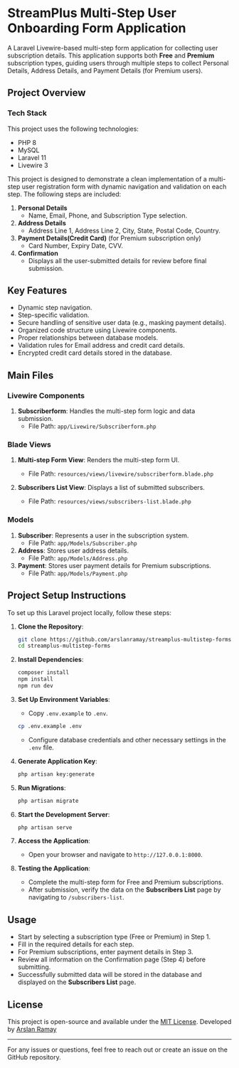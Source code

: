 # StreamPlus Multi-Step User Onboarding Form Application

A Laravel Livewire-based multi-step form application for collecting user subscription details. This application supports both **Free** and **Premium** subscription types, guiding users through multiple steps to collect Personal Details, Address Details, and Payment Details (for Premium users).

## Project Overview

### Tech Stack

This project uses the following technologies:

- PHP 8
- MySQL
- Laravel 11
- Livewire 3

This project is designed to demonstrate a clean implementation of a multi-step user registration form with dynamic navigation and validation on each step. The following steps are included:

1. **Personal Details**
   - Name, Email, Phone, and Subscription Type selection.
2. **Address Details**
   - Address Line 1, Address Line 2, City, State, Postal Code, Country.
3. **Payment Details(Credit Card)** (for Premium subscription only)
   - Card Number, Expiry Date, CVV.
4. **Confirmation**
   - Displays all the user-submitted details for review before final submission.

## Key Features

- Dynamic step navigation.
- Step-specific validation.
- Secure handling of sensitive user data (e.g., masking payment details).
- Organized code structure using Livewire components.
- Proper relationships between database models.
- Validation rules for Email address and credit card details.
- Encrypted credit card details stored in the database.

## Main Files

### Livewire Components

1. **Subscriberform**: Handles the multi-step form logic and data submission.
   - File Path: `app/Livewire/Subscriberform.php`

### Blade Views

1. **Multi-step Form View**: Renders the multi-step form UI.
   - File Path: `resources/views/livewire/subscriberform.blade.php`

2. **Subscribers List View**: Displays a list of submitted subscribers.
   - File Path: `resources/views/subscribers-list.blade.php`

### Models

1. **Subscriber**: Represents a user in the subscription system.
   - File Path: `app/Models/Subscriber.php`
2. **Address**: Stores user address details.
   - File Path: `app/Models/Address.php`
3. **Payment**: Stores user payment details for Premium subscriptions.
   - File Path: `app/Models/Payment.php`

## Project Setup Instructions

To set up this Laravel project locally, follow these steps:

1. **Clone the Repository**:
   ```bash
   git clone https://github.com/arslanramay/streamplus-multistep-forms.git
   cd streamplus-multistep-forms
   ```

2. **Install Dependencies**:
   ```bash
   composer install
   npm install
   npm run dev
   ```

3. **Set Up Environment Variables**:
   - Copy `.env.example` to `.env`.
   ```bash
   cp .env.example .env
   ```
   - Configure database credentials and other necessary settings in the `.env` file.

4. **Generate Application Key**:
   ```bash
   php artisan key:generate
   ```

5. **Run Migrations**:
   ```bash
   php artisan migrate
   ```

6. **Start the Development Server**:
   ```bash
   php artisan serve
   ```

7. **Access the Application**:
   - Open your browser and navigate to `http://127.0.0.1:8000`.

8. **Testing the Application**:
   - Complete the multi-step form for Free and Premium subscriptions.
   - After submission, verify the data on the **Subscribers List** page by navigating to `/subscribers-list`.

## Usage

- Start by selecting a subscription type (Free or Premium) in Step 1.
- Fill in the required details for each step.
- For Premium subscriptions, enter payment details in Step 3.
- Review all information on the Confirmation page (Step 4) before submitting.
- Successfully submitted data will be stored in the database and displayed on the **Subscribers List** page.

<!-- ## Contributing

Contributions are welcome! Please fork the repository and create a pull request for any enhancements or bug fixes. -->

## License

This project is open-source and available under the [MIT License](https://opensource.org/licenses/MIT). Developed by [Arslan Ramay](https://github.com/arslanramay)

---
For any issues or questions, feel free to reach out or create an issue on the GitHub repository.

